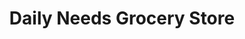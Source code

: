 ---
title: "Daily Needs Grocery Store"
url: /semiliguda/daily-needs-grocery-store/
shop: supermarket
---